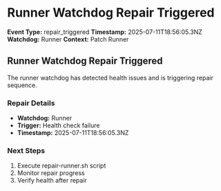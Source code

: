 # Runner Watchdog Repair Triggered

**Event Type:** repair_triggered
**Timestamp:** 2025-07-11T18:56:05.3NZ
**Watchdog:** Runner
**Context:** Patch Runner


## Runner Watchdog Repair Triggered

The runner watchdog has detected health issues and is triggering repair sequence.

### Repair Details
- **Watchdog:** Runner
- **Trigger:** Health check failure
- **Timestamp:** 2025-07-11T18:56:05.3NZ

### Next Steps
1. Execute repair-runner.sh script
2. Monitor repair progress
3. Verify health after repair


